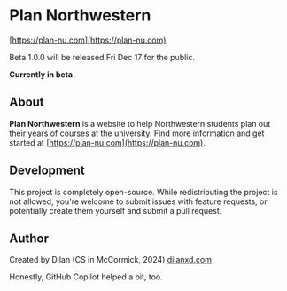 # Plan Northwestern
[https://plan-nu.com](https://plan-nu.com)

Beta 1.0.0 will be released Fri Dec 17 for the public.

**Currently in beta.**


## About
**Plan Northwestern** is a website to help Northwestern students plan out their years of courses at the university. Find more information and get started at [https://plan-nu.com](https://plan-nu.com).


## Development
This project is completely open-source. While redistributing the project is not allowed, you're welcome to submit issues with feature requests, or potentially create them yourself and submit a pull request.


## Author
Created by Dilan (CS in McCormick, 2024) [dilanxd.com](https://dilanxd.com)

Honestly, GitHub Copilot helped a bit, too.